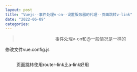 ```yaml
---
layout: post
title: "Vuejs--事件处理v-on--设置服务器的代理--页面跳转v-link"
date: "2022-06-09"
categories: 
---
```

<blockquote> 
<p style="text-align:center;">事件处理v-on和@一般情况是一样的</p> 
</blockquote> 
<p>修改文件vue.config.js</p> 
<p style="text-align:center;"><img alt="" src="https://img-blog.csdnimg.cn/81ed11ab9ba0472d9925b5d29585c8c0.png?x-oss-process=image/watermark,type_d3F5LXplbmhlaQ,shadow_50,text_Q1NETiBA6K645aKo44Gu5bCP6J206J22,size_20,color_FFFFFF,t_70,g_se,x_16"></p> 
<p>         页面跳转使用router-link比a-link好用</p> 
<p style="text-align:center;"><img alt="" src="https://img-blog.csdnimg.cn/3d3c6207d4104fe68f6331c646723126.png?x-oss-process=image/watermark,type_d3F5LXplbmhlaQ,shadow_50,text_Q1NETiBA6K645aKo44Gu5bCP6J206J22,size_20,color_FFFFFF,t_70,g_se,x_16"></p> 
<p style="text-align:center;"><img alt="" src="https://img-blog.csdnimg.cn/96772c5283f04552940e709a14d724ec.png?x-oss-process=image/watermark,type_d3F5LXplbmhlaQ,shadow_50,text_Q1NETiBA6K645aKo44Gu5bCP6J206J22,size_20,color_FFFFFF,t_70,g_se,x_16"></p> 
<p></p>
